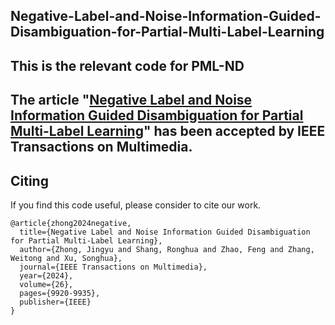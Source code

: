 ## Negative-Label-and-Noise-Information-Guided-Disambiguation-for-Partial-Multi-Label-Learning
## This is the relevant code for PML-ND
## The article "[Negative Label and Noise Information Guided Disambiguation for Partial Multi-Label Learning](https://ieeexplore.ieee.org/document/10533859)" has been accepted by IEEE Transactions on Multimedia.
## Citing
If you find this code useful, please consider to cite our work.
```
@article{zhong2024negative,
  title={Negative Label and Noise Information Guided Disambiguation for Partial Multi-Label Learning},
  author={Zhong, Jingyu and Shang, Ronghua and Zhao, Feng and Zhang, Weitong and Xu, Songhua},
  journal={IEEE Transactions on Multimedia},
  year={2024},
  volume={26},
  pages={9920-9935},
  publisher={IEEE}
}
```
